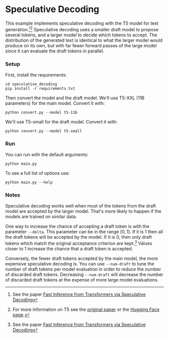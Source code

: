 # Speculative Decoding

This example implements speculative decoding with the T5 model for text
generation.[^1][^2] Speculative decoding uses a smaller draft model to propose
several tokens, and a larger model to decide which tokens to accept. The
distribution of the generated text is identical to what the larger model would
produce on its own, but with far fewer forward passes of the large model since
it can evaluate the draft tokens in parallel.

### Setup

First, install the requirements:

```
cd speculative_decoding
pip install -r requirements.txt
```

Then convert the model and the draft model. We'll use T5-XXL (11B parameters)
for the main model. Convert it with:

```
python convert.py --model t5-11b
```

We'll use T5-small for the draft model. Convert it with:

```
python convert.py --model t5-small
```

### Run

You can run with the default arguments:

```
python main.py
```

To see a full list of options use:
```
python main.py --help
```

### Notes

Speculative decoding works well when most of the tokens from the draft model
are accepted by the larger model. That's more likely to happen if the models
are trained on similar data.

One way to increase the chance of accepting a draft token is with the parameter
`--delta`. This parameter can be in the range $[0, 1]$. If it is $1$ then all
the draft tokens will be accepted by the model. If it is $0$, then only draft
tokens which match the original acceptance criterion are kept.[^1] Values
closer to $1$ increase the chance that a draft token is accepted.

Conversely, the fewer draft tokens accepted by the main model, the more
expensive speculative decoding is. You can use `--num-draft` to tune the number
of draft tokens per model evaluation in order to reduce the number of discarded
draft tokens. Decreasing `--num-draft` will decrease the number of discarded
draft tokens at the expense of more large model evaluations.

[^1]: See the paper [Fast Inference from Transformers via Speculative
Decoding](https://arxiv.org/abs/2211.17192)
[^2]: For more information on T5 see the [original paper](https://arxiv.org/abs/1910.10683)
   or the [Hugging Face page](https://huggingface.co/docs/transformers/model_doc/t5).
